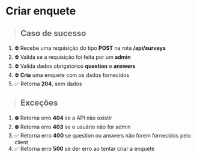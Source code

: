 # Criar enquete

> ## Caso de sucesso

1. ⛔️  Recebe uma requisição do tipo **POST** na rota **/api/surveys**
2. ⛔️  Valida se a requisição foi feita por um **admin**
3. ⛔️  Valida dados obrigatórios **question** e **answers**
4. ⛔️  **Cria** uma enquete com os dados fornecidos
5. ✅  Retorna **204**, sem dados

> ## Exceções

1. ⛔️  Retorna erro **404** se a API não existir
2. ⛔️  Retorna erro **403** se o usuário não for admin
3. ✅  Retorna erro **400** se question ou answers não forem fornecidos pelo client
4. ✅  Retorna erro **500** se der erro ao tentar criar a enquete